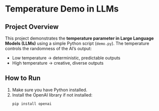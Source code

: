 # Temperature Demo in LLMs

## Project Overview
This project demonstrates the **temperature parameter in Large Language Models (LLMs)** using a simple Python script (`demo.py`). The temperature controls the randomness of the AI’s output:
- Low temperature → deterministic, predictable outputs
- High temperature → creative, diverse outputs

## How to Run
1. Make sure you have Python installed.
2. Install the OpenAI library if not installed:
   ```bash
   pip install openai
